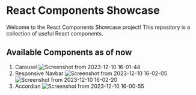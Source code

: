 # React Components Showcase

Welcome to the React Components Showcase project! This repository is a collection of useful React components.

## Available Components as of now
1. Carousel
![Screenshot from 2023-12-10 16-01-44](https://github.com/Sujata658/react_components/assets/58798972/58b4994a-d2c9-4ab2-a18d-99e87ea86236)
2. Responsive Navbar
![Screenshot from 2023-12-10 16-02-05](https://github.com/Sujata658/react_components/assets/58798972/c1f8c60f-5286-46a7-a5a1-34fe0fb8a562)
![Screenshot from 2023-12-10 16-02-20](https://github.com/Sujata658/react_components/assets/58798972/8049c5e1-4736-4931-8b05-ed5b4f88a31e)
3. Accordian
![Screenshot from 2023-12-10 16-00-55](https://github.com/Sujata658/react_components/assets/58798972/e933283b-0de4-4c98-9abf-c4d8ec5c9ef6)
